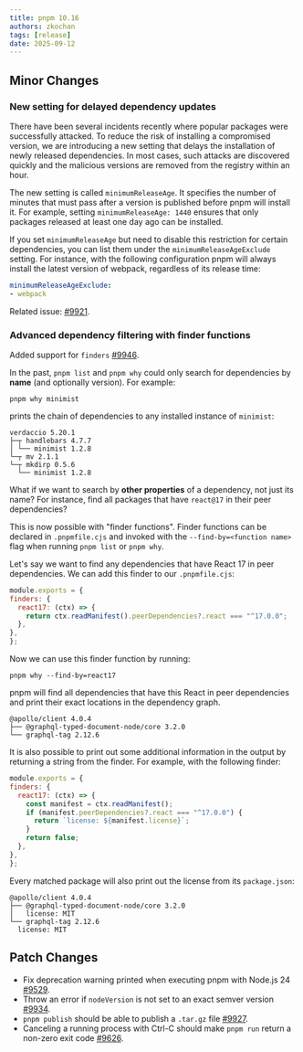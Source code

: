 ```yaml
---
title: pnpm 10.16
authors: zkochan
tags: [release]
date: 2025-09-12
---
```


## Minor Changes

### New setting for delayed dependency updates

There have been several incidents recently where popular packages were successfully attacked. To reduce the risk of installing a compromised version, we are introducing a new setting that delays the installation of newly released dependencies. In most cases, such attacks are discovered quickly and the malicious versions are removed from the registry within an hour.

The new setting is called `minimumReleaseAge`. It specifies the number of minutes that must pass after a version is published before pnpm will install it. For example, setting `minimumReleaseAge: 1440` ensures that only packages released at least one day ago can be installed.

If you set `minimumReleaseAge` but need to disable this restriction for certain dependencies, you can list them under the `minimumReleaseAgeExclude` setting. For instance, with the following configuration pnpm will always install the latest version of webpack, regardless of its release time:

```yaml
minimumReleaseAgeExclude:
- webpack
```

Related issue: [#9921](https://github.com/pnpm/pnpm/issues/9921).

### Advanced dependency filtering with finder functions

Added support for `finders` [#9946](https://github.com/pnpm/pnpm/pull/9946).

In the past, `pnpm list` and `pnpm why` could only search for dependencies by **name** (and optionally version). For example:

```
pnpm why minimist
```

prints the chain of dependencies to any installed instance of `minimist`:

```
verdaccio 5.20.1
├─┬ handlebars 4.7.7
│ └── minimist 1.2.8
└─┬ mv 2.1.1
└─┬ mkdirp 0.5.6
  └── minimist 1.2.8
```

What if we want to search by **other properties** of a dependency, not just its name? For instance, find all packages that have `react@17` in their peer dependencies?

This is now possible with "finder functions". Finder functions can be declared in `.pnpmfile.cjs` and invoked with the `--find-by=<function name>` flag when running `pnpm list` or `pnpm why`.

Let's say we want to find any dependencies that have React 17 in peer dependencies. We can add this finder to our `.pnpmfile.cjs`:

```js
module.exports = {
finders: {
  react17: (ctx) => {
    return ctx.readManifest().peerDependencies?.react === "^17.0.0";
  },
},
};
```

Now we can use this finder function by running:

```
pnpm why --find-by=react17
```

pnpm will find all dependencies that have this React in peer dependencies and print their exact locations in the dependency graph.

```
@apollo/client 4.0.4
├── @graphql-typed-document-node/core 3.2.0
└── graphql-tag 2.12.6
```

It is also possible to print out some additional information in the output by returning a string from the finder. For example, with the following finder:

```js
module.exports = {
finders: {
  react17: (ctx) => {
    const manifest = ctx.readManifest();
    if (manifest.peerDependencies?.react === "^17.0.0") {
      return `license: ${manifest.license}`;
    }
    return false;
  },
},
};
```

Every matched package will also print out the license from its `package.json`:

```
@apollo/client 4.0.4
├── @graphql-typed-document-node/core 3.2.0
│   license: MIT
└── graphql-tag 2.12.6
  license: MIT
```

## Patch Changes

- Fix deprecation warning printed when executing pnpm with Node.js 24 [#9529](https://github.com/pnpm/pnpm/issues/9529).
- Throw an error if `nodeVersion` is not set to an exact semver version [#9934](https://github.com/pnpm/pnpm/issues/9934).
- `pnpm publish` should be able to publish a `.tar.gz` file [#9927](https://github.com/pnpm/pnpm/pull/9927).
- Canceling a running process with Ctrl-C should make `pnpm run` return a non-zero exit code [#9626](https://github.com/pnpm/pnpm/issues/9626).
